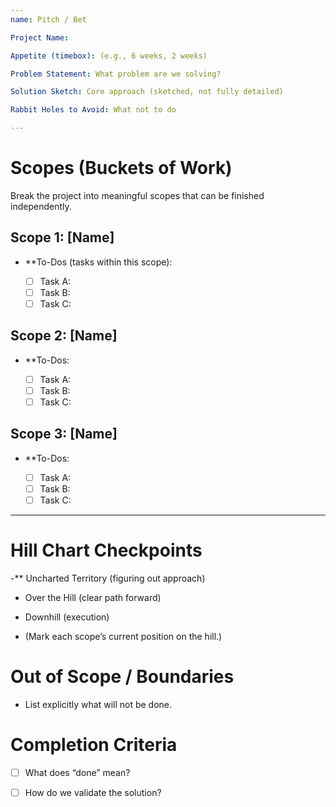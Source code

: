 ```yaml
---
name: Pitch / Bet

Project Name:

Appetite (timebox): (e.g., 6 weeks, 2 weeks)

Problem Statement: What problem are we solving?

Solution Sketch: Core approach (sketched, not fully detailed)

Rabbit Holes to Avoid: What not to do

---
```


 # Scopes (Buckets of Work)

Break the project into meaningful scopes that can be finished independently. 

## Scope 1: [Name]

- **To-Dos (tasks within this scope):
 
  - [ ] Task A: 
  - [ ] Task B: 
  - [ ] Task C: 

## Scope 2: [Name]

- **To-Dos:
 
  - [ ] Task A: 
  - [ ] Task B: 
  - [ ] Task C: 

## Scope 3: [Name]

- **To-Dos:
 
  - [ ] Task A: 
  - [ ] Task B: 
  - [ ] Task C: 
---

# Hill Chart Checkpoints

-** Uncharted Territory (figuring out approach)

- Over the Hill (clear path forward)

- Downhill (execution)

- (Mark each scope’s current position on the hill.)


# Out of Scope / Boundaries

- List explicitly what will not be done.


# Completion Criteria

- [ ] What does “done” mean?

- [ ] How do we validate the solution?

